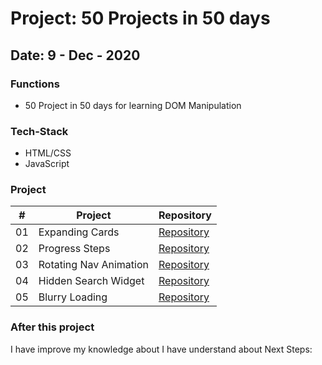 # Project: 50 Projects in 50 days

## Date: 9 - Dec - 2020

### Functions

- 50 Project in 50 days for learning DOM Manipulation

### Tech-Stack

- HTML/CSS
- JavaScript

### Project

|  #  | Project                | Repository                                                                                          |
| :-: | ---------------------- | --------------------------------------------------------------------------------------------------- |
| 01  | Expanding Cards        | [Repository](https://github.com/tinspham209/50projects50days/tree/master/01-expanding-cards)        |
| 02  | Progress Steps         | [Repository](https://github.com/tinspham209/50projects50days/tree/master/02-progress-steps)         |
| 03  | Rotating Nav Animation | [Repository](https://github.com/tinspham209/50projects50days/tree/master/03-rotating-nav-animation) |
| 04  | Hidden Search Widget   | [Repository](https://github.com/tinspham209/50projects50days/tree/master/04-hidden-search-widget)   |
| 05  | Blurry Loading         | [Repository](https://github.com/tinspham209/50projects50days/tree/master/05-blurry-loading)         |

### After this project

I have improve my knowledge about
I have understand about
Next Steps:
